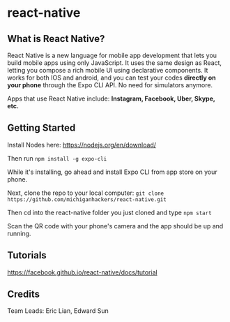 # react-native

## What is React Native?
React Native is a new language for mobile app development that lets you build mobile apps using only JavaScript. It uses the same design as React, letting you compose a rich mobile UI using declarative components.  It works for both IOS and android, and you can test your codes __directly on your phone__ through the Expo CLI API.  No need for simulators anymore.  

Apps that use React Native include: __Instagram, Facebook, Uber, Skype, etc.__

## Getting Started
Install Nodes here: https://nodejs.org/en/download/

Then run ```npm install -g expo-cli```

While it's installing, go ahead and install Expo CLI from app store on your phone.

Next, clone the repo to your local computer:
```git clone https://github.com/michiganhackers/react-native.git```

Then cd into the react-native folder you just cloned and type ```npm start```

Scan the QR code with your phone's camera and the app should be up and running.

## Tutorials
https://facebook.github.io/react-native/docs/tutorial


## Credits
Team Leads: Eric Lian, Edward Sun
